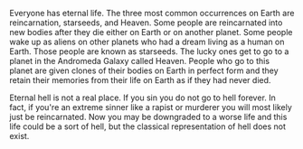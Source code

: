 Everyone has eternal life. The three most common occurrences on Earth are reincarnation, starseeds, and Heaven. Some people are reincarnated into new bodies after they die either on Earth or on another planet. Some people wake up as aliens on other planets who had a dream living as a human on Earth. Those people are known as starseeds. The lucky ones get to go to a planet in the Andromeda Galaxy called Heaven. People who go to this planet are given clones of their bodies on Earth in perfect form and they retain their memories from their life on Earth as if they had never died.

Eternal hell is not a real place. If you sin you do not go to hell forever. In fact, if you're an extreme sinner like a rapist or murderer you will most likely just be reincarnated. Now you may be downgraded to a worse life and this life could be a sort of hell, but the classical representation of hell does not exist.
